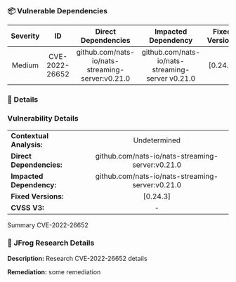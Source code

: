 

### 📦 Vulnerable Dependencies

<div align='center'>

| Severity                | ID                  | Direct Dependencies                  | Impacted Dependency                  | Fixed Versions                  |
| :---------------------: | :-----------------------------------: | :-----------------------------------: | :-----------------------------------: | :-----------------------------------: |
| Medium | CVE-2022-26652 | github.com/nats-io/nats-streaming-server:v0.21.0 | github.com/nats-io/nats-streaming-server v0.21.0 | [0.24.3] |

</div>


### 🔖 Details



### Vulnerability Details
|                 |                   |
| --------------------- | :-----------------------------------: |
| **Contextual Analysis:** | Undetermined |
| **Direct Dependencies:** | github.com/nats-io/nats-streaming-server:v0.21.0 |
| **Impacted Dependency:** | github.com/nats-io/nats-streaming-server:v0.21.0 |
| **Fixed Versions:** | [0.24.3] |
| **CVSS V3:** | - |

Summary CVE-2022-26652

### 🔬 JFrog Research Details

**Description:**
Research CVE-2022-26652 details

**Remediation:**
some remediation
